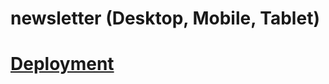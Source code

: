 # newsletter (Desktop, Mobile, Tablet)

# [Deployment](https://mariariosnavarro.github.io/newsletter/)

